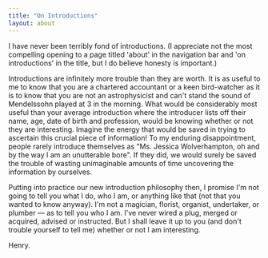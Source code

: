 ```yaml
---
title: "On Introductions"
layout: about
---
```


I have never been terribly fond of introductions. (I appreciate not the most compelling opening to a page titled 'about' in the navigation bar and 'on introductions' in the title, but I do believe honesty is important.)

Introductions are infinitely more trouble than they are worth. It is as useful to me to know that you are a chartered accountant or a keen bird-watcher as it is to know that you are not an astrophysicist and can't stand the sound of Mendelssohn played at 3 in the morning. What would be considerably most useful than your average introduction where the introducer lists off their name, age, date of birth and profession, would be knowing whether or not they are interesting. Imagine the energy that would be saved in trying to ascertain this crucial piece of information! To my enduring disappointment, people rarely introduce themselves as "Ms. Jessica Wolverhampton, oh and by the way I am an unutterable bore". If they did, we would surely be saved the trouble of wasting unimaginable amounts of time uncovering the information by ourselves.

Putting into practice our new introduction philosophy then, I promise I'm not going to tell you what I do, who I am, or anything like that (not that you wanted to know anyway). I'm not a magician, florist, organist, undertaker, or plumber — as to tell you who I am. I've never wired a plug, merged or acquired, advised or instructed. But I shall leave it up to you (and don't trouble yourself to tell me) whether or not I am interesting.

Henry.
